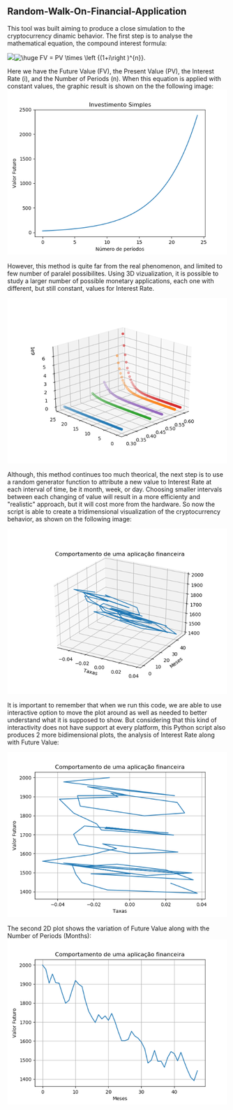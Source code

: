 ## Random-Walk-On-Financial-Application
This tool was built aiming to produce a close simulation to the cryptocurrency dinamic behavior.
The first step is to analyse the mathematical equation, the compound interest formula:

<img src="https://www.codecogs.com/eqnedit.php?latex=\fn_phv&space;\huge&space;FV&space;=&space;PV&space;\times&space;\left&space;{(1&plus;i\right&space;)^{n}}" target="_blank"><img src="https://latex.codecogs.com/gif.latex?\fn_phv&space;\huge&space;FV&space;=&space;PV&space;\times&space;\left&space;{(1&plus;i\right&space;)^{n}}" title="\huge FV = PV \times \left {(1+i\right )^{n}}" /></a>.

Here we have the Future Value (FV), the Present Value (PV), the Interest Rate (i), and the Number of Periods (n).
When this equation is applied with constant values, the graphic result is shown on the the following image:
![alt text](https://github.com/Heictor/Random-Walk-On-Financial-Application/blob/master/SimpleApplication_1.png)

However, this method is quite far from the real phenomenon, and limited to few number of paralel possibilites.
Using 3D vizualization, it is possible to study a larger number of possible monetary applications, each one with different, but still constant, values for Interest Rate.

![alt text](https://github.com/Heictor/Random-Walk-On-Financial-Application/blob/master/Figure_1.png)

Although, this method continues too much theorical, the next step is to use a random generator function to attribute a new value to Interest Rate at each interval of time, be it month, week, or day. Choosing smaller intervals between each changing of value will result in a more efficienty and "realistic" approach, but it will cost more from the hardware.
So now the script is able to create a tridimensional visualization of the cryptocurrency behavior, as shown on the following image:

![alt text](https://github.com/Heictor/Random-Walk-On-Financial-Application/blob/master/3D_i_n_FV.png)

It is important to remember that when we run this code, we are able to use interactive option to move the plot around as well as needed to better understand what it is supposed to show. But considering that this kind of interactivity does not have support at every platform, this Python script also produces 2 more bidimensional plots, the analysis of Interest Rate along with Future Value:

![alt text](https://github.com/Heictor/Random-Walk-On-Financial-Application/blob/master/i_FV.png)

The second 2D plot shows the variation of Future Value along with the Number of Periods (Months):
![alt text](https://github.com/Heictor/Random-Walk-On-Financial-Application/blob/master/n_FV.png)
